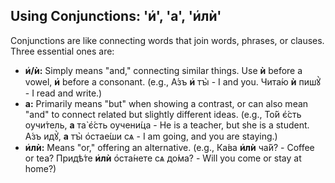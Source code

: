 ## Using Conjunctions: 'и҆', 'а', 'и҆лѝ'

Conjunctions are like connecting words that join words, phrases, or clauses. Three essential ones are:

*   __и҆/ѝ:__ Simply means "and," connecting similar things. Use __ѝ__ before a vowel, __и҆__ before a consonant. (e.g., А́зъ __и҆__ тꙑ̀ - I and you. Чита́ю __ѝ__ пишꙋ̀ - I read and write.)
*   __а:__ Primarily means "but" when showing a contrast, or can also mean "and" to connect related but slightly different ideas. (e.g., То́й є҆́сть оучи́тель, __а__ та̀ є҆́сть оучени́ца - He is a teacher, but she is a student. А́зъ идꙋ̀, __а__ тꙑ̀ о҆стае́ши сѧ - I am going, and you are staying.)
*   __и҆лѝ:__ Means "or," offering an alternative. (e.g., Ка́ва __и҆лѝ__ ча́й? - Coffee or tea? Придѣ́те __и҆лѝ__ о҆ста́нете сѧ до́ма? - Will you come or stay at home?)